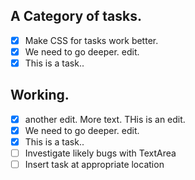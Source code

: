## A Category of tasks.

- [x] Make CSS for tasks work better.
- [x] We need to go deeper. edit.
- [x] This is a task..

## Working.
- [x] another edit. More text. THis is an edit.
- [x] We need to go deeper. edit.
- [x] This is a task..
- [ ] Investigate likely bugs with TextArea
- [ ] Insert task at appropriate location

